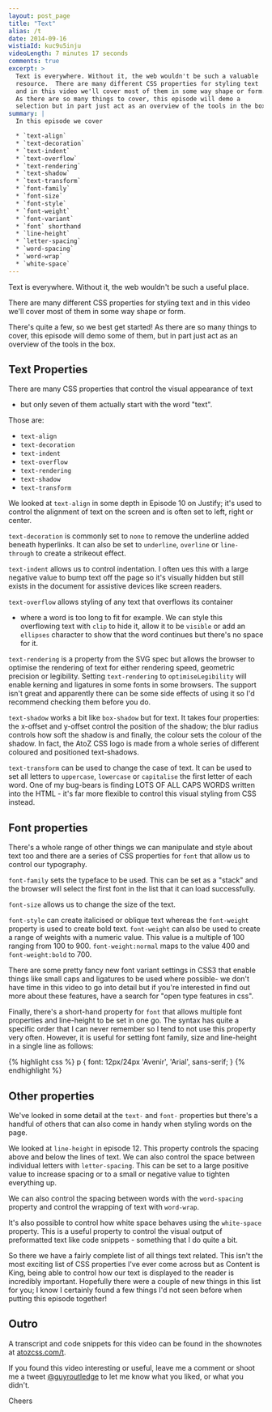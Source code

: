 ```yaml
---
layout: post_page
title: "Text"
alias: /t
date: 2014-09-16
wistiaId: kuc9u5inju
videoLength: 7 minutes 17 seconds
comments: true
excerpt: >
  Text is everywhere. Without it, the web wouldn't be such a valuable
  resource.  There are many different CSS properties for styling text
  and in this video we'll cover most of them in some way shape or form.
  As there are so many things to cover, this episode will demo a 
  selection but in part just act as an overview of the tools in the box.
summary: |
  In this episode we cover

  * `text-align`
  * `text-decoration`
  * `text-indent`
  * `text-overflow`
  * `text-rendering`
  * `text-shadow`
  * `text-transform`
  * `font-family`
  * `font-size`
  * `font-style`
  * `font-weight`
  * `font-variant`
  * `font` shorthand
  * `line-height`
  * `letter-spacing`
  * `word-spacing`
  * `word-wrap`
  * `white-space`
---
```


Text is everywhere. Without it, the web wouldn't be such a useful
place.

There are many different CSS properties for styling text and in this
video we'll cover most of them in some way shape or form.

There's quite a few, so we best get started! As there are so many things
to cover, this episode will demo some of them, but in part just act as an
overview of the tools in the box.

## Text Properties

There are many CSS properties that control the visual appearance of text
- but only seven of them actually start with the word "text". 

Those are:

* `text-align`
* `text-decoration`
* `text-indent`
* `text-overflow`
* `text-rendering`
* `text-shadow`
* `text-transform`

We looked at `text-align` in some depth in Episode 10 on Justify; it's
used to control the alignment of text on the screen and is often set
to left, right or center.

`text-decoration` is commonly set to `none` to remove the underline
added beneath hyperlinks. It can also be set to `underline`, `overline`
or `line-through` to create a strikeout effect.

`text-indent` allows us to control indentation.  I often ues this with
a large negative value to bump text off the page so it's visually hidden
but still exists in the document for assistive devices like screen
readers.

`text-overflow` allows styling of any text that overflows its container
- where a word is too long to fit for example. We can style this
overflowing text with `clip` to hide it, allow it to be `visible` or add
an `ellipses` character to show that the word continues but there's no
space for it.

`text-rendering` is a property from the SVG spec but allows the browser
to optimise the rendering of text for either rendering speed, geometric
precision or legibility. Setting `text-rendering` to
`optimiseLegibility` will enable kerning and ligatures in some fonts in
some browsers. The support isn't great and apparently there can be some 
side effects of using it so I'd recommend checking them before you do.

`text-shadow` works a bit like `box-shadow` but for text. It takes four
properties: the x-offset and y-offset control the position of the
shadow; the blur radius controls how soft the shadow is and finally, the
colour sets the colour of the shadow. In fact, the AtoZ CSS logo is made
from a whole series of different coloured and positioned text-shadows.

`text-transform` can be used to change the case of text. It can be used
to set all letters to `uppercase`, `lowercase` or `capitalise` the first
letter of each word. One of my bug-bears is finding LOTS OF ALL CAPS
WORDS written into the HTML - it's far more flexible to control this
visual styling from CSS instead.

## Font properties

There's a whole range of other things we can manipulate and style about
text too and there are a series of CSS properties for `font` that allow
us to control our typography.

`font-family` sets the typeface to be used. This can be set as a "stack"
and the browser will select the first font in the list that it can load
successfully.

`font-size` allows us to change the size of the text.

`font-style` can create italicised or oblique text whereas the
`font-weight` property is used to create bold text. `font-weight` can 
also be used to create a range of weights with a numeric value. This
value is a multiple of 100 ranging from 100 to 900. `font-weight:normal`
maps to the value 400 and `font-weight:bold` to 700.

There are some pretty fancy new font variant settings in CSS3 that
enable things like small caps and ligatures to be used where possible-
we don't have time in this video to go into detail but if you're
interested in find out more about these features, have a search for
"open type features in css".

Finally, there's a short-hand property for `font` that allows multiple
font properties and line-height to be set in one go. The syntax has
quite a specific order that I can never remember so I tend to not use
this property very often. However, it is useful for setting font family,
size and line-height in a single line as follows:

{% highlight css %}
p { font: 12px/24px 'Avenir', 'Arial', sans-serif; }
{% endhighlight %}

## Other properties

We've looked in some detail at the `text-` and `font-` properties but
there's a handful of others that can also come in handy when styling
words on the page.

We looked at `line-height` in episode 12. This property controls the
spacing above and below the lines of text. We can also control the space
between individual letters with `letter-spacing`. This can be set to
a large positive value to increase spacing or to a small or negative
value to tighten everything up.

We can also control the spacing between words with the `word-spacing`
property and control the wrapping of text with `word-wrap`. 

It's also possible to control how white space behaves using the
`white-space` property. This is a useful property to control the visual
output of preformatted text like code snippets - something that I do
quite a bit.

So there we have a fairly complete list of all things text related.
This isn't the most exciting list of CSS properties I've ever come
across but as Content is King, being able to control how our text is
displayed to the reader is incredibly important. Hopefully there were
a couple of new things in this list for you; I know I certainly found
a few things I'd not seen before when putting this episode together!

## Outro

A transcript and code snippets for this video can be found in the
shownotes at [atozcss.com/t](http://www.atozcss.com/t).

If you found this video interesting or useful, leave me a comment or
shoot me a tweet [@guyroutledge](http://www.twitter.com/guyroutledge) to
let me know what you liked, or what you didn't.

Cheers
